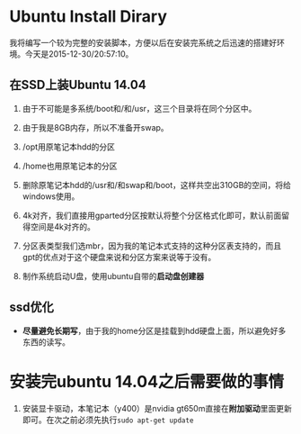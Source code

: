 # Ubuntu Install Dirary

我将编写一个较为完整的安装脚本，方便以后在安装完系统之后迅速的搭建好环境。今天是2015-12-30/20:57:10。

## 在SSD上装Ubuntu 14.04

1. 由于不可能是多系统/boot和/和/usr，这三个目录将在同个分区中。

2. 由于我是8GB内存，所以不准备开swap。

3. /opt用原笔记本hdd的分区

4. /home也用原笔记本的分区

5. 删除原笔记本hdd的/usr和/和swap和/boot，这样共空出310GB的空间，将给windows使用。

6. 4k对齐，我们直接用gparted分区按默认将整个分区格式化即可，默认前面留得空间是4k对齐的。

7. 分区表类型我们选mbr，因为我的笔记本式支持的这种分区表支持的，而且gpt的优点对于这个硬盘来说和分区方案来说等于没有。

8. 制作系统启动U盘，使用ubuntu自带的**启动盘创建器**

## ssd优化

* **尽量避免长期写**，由于我的home分区是挂载到hdd硬盘上面，所以避免好多东西的读写。

#  安装完ubuntu 14.04之后需要做的事情

1. 安装显卡驱动，本笔记本（y400）是nvidia gt650m直接在**附加驱动**里面更新即可。在次之前必须先执行`sudo apt-get update`
